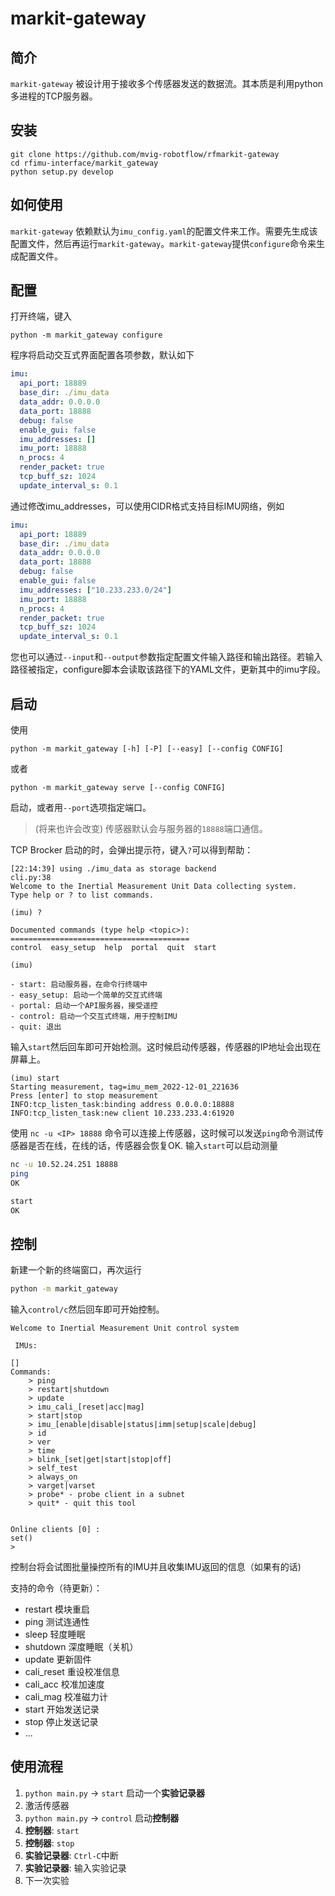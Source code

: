 # markit-gateway

## 简介

`markit-gateway` 被设计用于接收多个传感器发送的数据流。其本质是利用python多进程的TCP服务器。

## 安装

```shell
git clone https://github.com/mvig-robotflow/rfmarkit-gateway
cd rfimu-interface/markit_gateway
python setup.py develop
```
## 如何使用

`markit-gateway` 依赖默认为`imu_config.yaml`的配置文件来工作。需要先生成该配置文件，然后再运行`markit-gateway`。`markit-gateway`提供`configure`命令来生成配置文件。


## 配置

打开终端，键入

```shell
python -m markit_gateway configure
```
程序将启动交互式界面配置各项参数，默认如下

```yaml
imu:
  api_port: 18889
  base_dir: ./imu_data
  data_addr: 0.0.0.0
  data_port: 18888
  debug: false
  enable_gui: false
  imu_addresses: []
  imu_port: 18888
  n_procs: 4
  render_packet: true
  tcp_buff_sz: 1024
  update_interval_s: 0.1
```

通过修改imu_addresses，可以使用CIDR格式支持目标IMU网络，例如

```yaml
imu:
  api_port: 18889
  base_dir: ./imu_data
  data_addr: 0.0.0.0
  data_port: 18888
  debug: false
  enable_gui: false
  imu_addresses: ["10.233.233.0/24"]
  imu_port: 18888
  n_procs: 4
  render_packet: true
  tcp_buff_sz: 1024
  update_interval_s: 0.1
```

您也可以通过`--input`和`--output`参数指定配置文件输入路径和输出路径。若输入路径被指定，configure脚本会读取该路径下的YAML文件，更新其中的imu字段。


## 启动

使用

```shell
python -m markit_gateway [-h] [-P] [--easy] [--config CONFIG]
```

或者

```shell
python -m markit_gateway serve [--config CONFIG]
```

启动，或者用`--port`选项指定端口。
> (将来也许会改变) 传感器默认会与服务器的`18888`端口通信。

TCP Brocker 启动的时，会弹出提示符，键入`?`可以得到帮助：

```text
[22:14:39] using ./imu_data as storage backend                                                                                                                                                                                                                                                                 cli.py:38
Welcome to the Inertial Measurement Unit Data collecting system.   Type help or ? to list commands.

(imu) ?

Documented commands (type help <topic>):
========================================
control  easy_setup  help  portal  quit  start

(imu)

- start: 启动服务器，在命令行终端中
- easy_setup: 启动一个简单的交互式终端
- portal: 启动一个API服务器，接受遥控
- control: 启动一个交互式终端，用于控制IMU
- quit: 退出
```


输入`start`然后回车即可开始检测。这时候启动传感器，传感器的IP地址会出现在屏幕上。

```text
(imu) start
Starting measurement, tag=imu_mem_2022-12-01_221636
Press [enter] to stop measurement
INFO:tcp_listen_task:binding address 0.0.0.0:18888
INFO:tcp_listen_task:new client 10.233.233.4:61920
```

使用 `nc -u <IP> 18888` 命令可以连接上传感器，这时候可以发送`ping`命令测试传感器是否在线，在线的话，传感器会恢复OK. 输入`start`可以启动测量

```bash
nc -u 10.52.24.251 18888
ping
OK

start
OK
```

## 控制

新建一个新的终端窗口，再次运行

```bash
python -m markit_gateway
```

输入`control/c`然后回车即可开始控制。

```text
Welcome to Inertial Measurement Unit control system

 IMUs:

[]
Commands:
    > ping
    > restart|shutdown
    > update
    > imu_cali_[reset|acc|mag]
    > start|stop
    > imu_[enable|disable|status|imm|setup|scale|debug]
    > id
    > ver
    > time
    > blink_[set|get|start|stop|off]
    > self_test
    > always_on
    > varget|varset
    > probe* - probe client in a subnet
    > quit* - quit this tool


Online clients [0] :
set()
>

```

控制台将会试图批量操控所有的IMU并且收集IMU返回的信息（如果有的话)

支持的命令（待更新）：

- restart 模块重启
- ping 测试连通性
- sleep 轻度睡眠
- shutdown 深度睡眠（关机）
- update 更新固件
- cali_reset 重设校准信息
- cali_acc 校准加速度
- cali_mag 校准磁力计
- start 开始发送记录
- stop 停止发送记录
- ...

## 使用流程

1. `python main.py` -> `start` 启动一个**实验记录器**
2. 激活传感器
3. `python main.py` -> `control` 启动**控制器**
4. **控制器**: `start`
5. **控制器**: `stop`
6. **实验记录器**: `Ctrl-C`中断
7. **实验记录器**: 输入实验记录
8. 下一次实验
